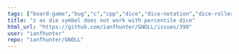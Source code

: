```yaml
---
tags: ["board-game","bug","c","cpp","dice","dice-notation","dice-roller","dice-rolls","go","golang","hacktoberfest","haskell","java","javascript","js","julia","perl","python","r","roleplaying-games","rpg-dice-roller","ttrpg"]
title: "z as die symbol does not work with percentile dice"
html_url: "https://github.com/ianfhunter/GNOLL/issues/390"
user: "ianfhunter"
repo: "ianfhunter/GNOLL"
---
```


